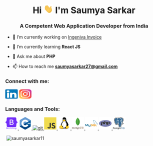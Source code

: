 <h1 align="center">Hi <img src="https://raw.githubusercontent.com/ABSphreak/ABSphreak/master/gifs/Hi.gif" width="30px"> I'm Saumya Sarkar</h1>
<h3 align="center">A Competent Web Application Developer from India</h3>

- 🔭 I’m currently working on <a href="https://github.com/saumyasarkar11/Ingeniva-Invoice" target="_blank">Ingeniva Invoice</a>

- 🌱 I’m currently learning **React JS**

- 💬 Ask me about **PHP**

- 📫 How to reach me **saumyasarkar27@gmail.com**

<h3 align="left">Connect with me:</h3>
<p align="left">
<a href="https://linkedin.com/in/saumya-sarkar-3966791b8" target="blank"><img align="center" src="linkedin.svg" alt="saumya-sarkar-3966791b8" height="30" width="40" /></a>
<a href="https://instagram.com/saumya_sarkar11" target="blank"><img align="center" src="instagram.svg" alt="saumya_sarkar11" height="30" width="40" /></a>
</p>

<h3 align="left">Languages and Tools:</h3>
<p align="left"> <a href="https://getbootstrap.com" target="_blank"> <img src="https://raw.githubusercontent.com/devicons/devicon/master/icons/bootstrap/bootstrap-plain-wordmark.svg" alt="bootstrap" width="40" height="40"/> </a> <a href="https://www.w3schools.com/cpp/" target="_blank"> <img src="https://raw.githubusercontent.com/devicons/devicon/master/icons/cplusplus/cplusplus-original.svg" alt="cplusplus" width="40" height="40"/> </a> <a href="https://git-scm.com/" target="_blank"> <img src="https://www.vectorlogo.zone/logos/git-scm/git-scm-icon.svg" alt="git" width="40" height="40"/> </a> <a href="https://developer.mozilla.org/en-US/docs/Web/JavaScript" target="_blank"> <img src="https://raw.githubusercontent.com/devicons/devicon/master/icons/javascript/javascript-original.svg" alt="javascript" width="40" height="40"/> </a> <a href="https://www.linux.org/" target="_blank"> <img src="https://raw.githubusercontent.com/devicons/devicon/master/icons/linux/linux-original.svg" alt="linux" width="40" height="40"/> </a> <a href="https://www.mongodb.com/" target="_blank"> <img src="https://raw.githubusercontent.com/devicons/devicon/master/icons/mongodb/mongodb-original-wordmark.svg" alt="mongodb" width="40" height="40"/> </a> <a href="https://www.mysql.com/" target="_blank"> <img src="https://raw.githubusercontent.com/devicons/devicon/master/icons/mysql/mysql-original-wordmark.svg" alt="mysql" width="40" height="40"/> </a> <a href="https://www.php.net" target="_blank"> <img src="https://raw.githubusercontent.com/devicons/devicon/master/icons/php/php-original.svg" alt="php" width="40" height="40"/> </a> <a href="https://www.postgresql.org" target="_blank"> <img src="https://raw.githubusercontent.com/devicons/devicon/master/icons/postgresql/postgresql-original-wordmark.svg" alt="postgresql" width="40" height="40"/> </a> </p>

<p>&nbsp;<img align="center" src="https://github-readme-stats.vercel.app/api?username=saumyasarkar11&show_icons=true&theme=radical&count_private=true&hide=stars&locale=en" alt="saumyasarkar11" /></p>
